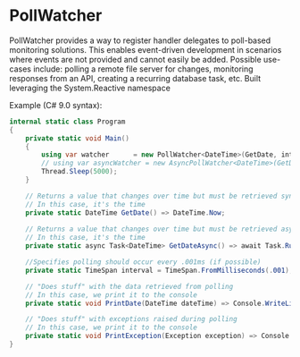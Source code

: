 # PollWatcher

PollWatcher provides a way to register handler delegates to poll-based monitoring solutions.
This enables event-driven development in scenarios where events are not provided and cannot easily be added.
Possible use-cases include: polling a remote file server for changes, monitoring responses from an API, creating a recurring database task, etc.
Built leveraging the System.Reactive namespace


Example (C# 9.0 syntax): 
```c#
internal static class Program
{
    private static void Main()
    {
        using var watcher      = new PollWatcher<DateTime>(GetDate, interval, PrintDate, PrintException);
        // using var asyncWatcher = new AsyncPollWatcher<DateTime>(GetDateAsync, interval, PrintDate, PrintException);
        Thread.Sleep(5000);
    }

    // Returns a value that changes over time but must be retrieved synchronously
    // In this case, it's the time
    private static DateTime GetDate() => DateTime.Now;
    
    // Returns a value that changes over time but must be retrieved asynchronously
    // In this case, it's the time
    private static async Task<DateTime> GetDateAsync() => await Task.Run(() => DateTime.Now);

    //Specifies polling should occur every .001ms (if possible)
    private static TimeSpan interval = TimeSpan.FromMilliseconds(.001);

    // "Does stuff" with the data retrieved from polling
    // In this case, we print it to the console
    private static void PrintDate(DateTime dateTime) => Console.WriteLine(dateTime.ToString("O"));

    // "Does stuff" with exceptions raised during polling
    // In this case, we print it to the console
    private static void PrintException(Exception exception) => Console.WriteLine($"Exception!!!\t{exception.Message}");
}
```